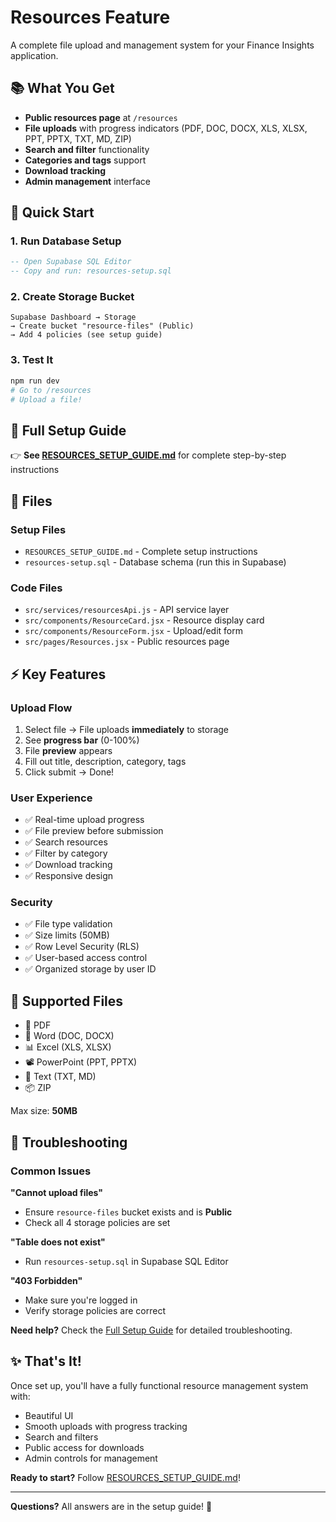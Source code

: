 # Resources Feature

A complete file upload and management system for your Finance Insights application.

## 📚 What You Get

- **Public resources page** at `/resources`
- **File uploads** with progress indicators (PDF, DOC, DOCX, XLS, XLSX, PPT, PPTX, TXT, MD, ZIP)
- **Search and filter** functionality
- **Categories and tags** support
- **Download tracking**
- **Admin management** interface

## 🚀 Quick Start

### 1. Run Database Setup

```sql
-- Open Supabase SQL Editor
-- Copy and run: resources-setup.sql
```

### 2. Create Storage Bucket

```
Supabase Dashboard → Storage
→ Create bucket "resource-files" (Public)
→ Add 4 policies (see setup guide)
```

### 3. Test It

```bash
npm run dev
# Go to /resources
# Upload a file!
```

## 📖 Full Setup Guide

👉 **See [RESOURCES_SETUP_GUIDE.md](./RESOURCES_SETUP_GUIDE.md)** for complete step-by-step instructions

## 📁 Files

### Setup Files

- `RESOURCES_SETUP_GUIDE.md` - Complete setup instructions
- `resources-setup.sql` - Database schema (run this in Supabase)

### Code Files

- `src/services/resourcesApi.js` - API service layer
- `src/components/ResourceCard.jsx` - Resource display card
- `src/components/ResourceForm.jsx` - Upload/edit form
- `src/pages/Resources.jsx` - Public resources page

## ⚡ Key Features

### Upload Flow

1. Select file → File uploads **immediately** to storage
2. See **progress bar** (0-100%)
3. File **preview** appears
4. Fill out title, description, category, tags
5. Click submit → Done!

### User Experience

- ✅ Real-time upload progress
- ✅ File preview before submission
- ✅ Search resources
- ✅ Filter by category
- ✅ Download tracking
- ✅ Responsive design

### Security

- ✅ File type validation
- ✅ Size limits (50MB)
- ✅ Row Level Security (RLS)
- ✅ User-based access control
- ✅ Organized storage by user ID

## 🎯 Supported Files

- 📄 PDF
- 📝 Word (DOC, DOCX)
- 📊 Excel (XLS, XLSX)
- 📽️ PowerPoint (PPT, PPTX)
- 📃 Text (TXT, MD)
- 📦 ZIP

Max size: **50MB**

## 🐛 Troubleshooting

### Common Issues

**"Cannot upload files"**

- Ensure `resource-files` bucket exists and is **Public**
- Check all 4 storage policies are set

**"Table does not exist"**

- Run `resources-setup.sql` in Supabase SQL Editor

**"403 Forbidden"**

- Make sure you're logged in
- Verify storage policies are correct

**Need help?** Check the [Full Setup Guide](./RESOURCES_SETUP_GUIDE.md) for detailed troubleshooting.

## ✨ That's It!

Once set up, you'll have a fully functional resource management system with:

- Beautiful UI
- Smooth uploads with progress tracking
- Search and filters
- Public access for downloads
- Admin controls for management

**Ready to start?** Follow [RESOURCES_SETUP_GUIDE.md](./RESOURCES_SETUP_GUIDE.md)!

---

**Questions?** All answers are in the setup guide! 📖

